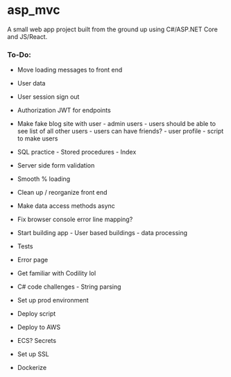 # asp_mvc

A small web app project built from the ground up using C#/ASP.NET Core and JS/React.

### **To-Do**:

* Move loading messages to front end
* User data
* User session sign out
* Authorization JWT for endpoints
* Make fake blog site with user - admin users - users should be able to see list of all other users - users can have friends? - user profile - script to make users
* SQL practice - Stored procedures - Index
* Server side form validation
* Smooth % loading
* Clean up / reorganize front end
* Make data access methods async
* Fix browser console error line mapping?

* Start building app - User based buildings - data processing
* Tests
* Error page

* Get familiar with Codility lol
* C# code challenges - String parsing

* Set up prod environment
* Deploy script
* Deploy to AWS
* ECS? Secrets
* Set up SSL
* Dockerize
